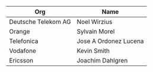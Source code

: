 | Org                    | Name                                                |
| -----------------------| ----------------------------------------------------|
| Deutsche Telekom AG | Noel Wirzius |
| Orange | Sylvain Morel |
| Telefonica | Jose A Ordonez Lucena |
| Vodafone | Kevin Smith |
| Ericsson | Joachim Dahlgren |

